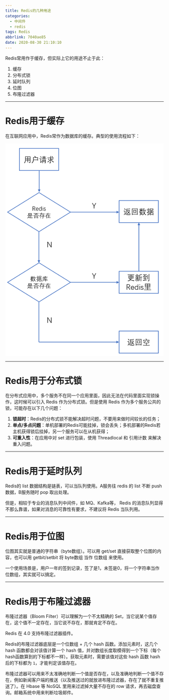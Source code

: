 ```yaml
---
title: Redis的几种用途
categories:
  - 中间件
  - redis
tags: Redis
abbrlink: 7040ae85
date: 2020-08-30 21:10:10
---
```


Redis常用作于缓存，但实际上它的用途不止于此：

1. 缓存
2. 分布式锁
3. 延时队列
4. 位图
5. 布隆过滤器

<!-- more -->

---

# Redis用于缓存

在互联网应用中，Redis常作为数据库的缓存。典型的使用流程如下：

![redis用作数据库缓存](../../../images/middleware/redis-cache.png)


---

# Redis用于分布式锁

在分布式应用中，多个服务不在同一个应用里面，因此无法在代码里面实现锁操作，这时候可以引入 Redis 作为分布式锁。但是使用 Redis 作为多个服务公共的锁，可能存在以下几个问题：

1. **锁超时**：Redis的分布式锁不能解决超时问题，不要用来做时间较长的任务；
2. **单点/多点问题**：单机部署的Redis可能挂掉，锁会丢失；多机部署的Redis若主机获得锁后挂掉，另一个服务可以在从机获得；
3. **可重入性**：在应用中对 set 进行包装，使用 Threadlocal 和 引用计数 来解决重入问题。



---

# Redis用于延时队列

Redis的 list 数据结构是链表，可以当队列使用。A服务往 redis 的 list 不断 push 数据，B服务随时 pop 取出处理。

但是，相较于专业的消息队列中间件，如 MQ、Kafka等， Redis 的消息队列显得不那么靠谱，如果对消息的可靠性有要求，不建议将 Redis 当队列用。

---

# Redis用于位图

位图其实就是普通的字符串（byte数组）。可以用 get/set 直接获取整个位图的内容，也可以用 getbit/setbit 将 byte数组 当作 位数组 来使用。

一个使用场景是，用户一年的签到记录，签了是1，未签是0，将一个字符串当作位数组，其实就可以搞定。

---

# Redis用于布隆过滤器

布隆过滤器（Bloom Filter）可以理解为一个不太精确的 Set，当它说某个值存在，这个值不一定存在，当它说不存在，那就肯定不存在。

Redis 在 4.0 支持布隆过滤器插件。

Redis的布隆过滤器底层是一个位数组 + 几个 hash 函数。添加元素时，这几个 hash 函数都会对该值计算一个 hash 值，并对数组长度取模得到一个下标（每个hash函数算到的下标都不一样）。获取元素时，需要该值对这些 hash 函数 hash 后的下标都为 `1`，才能判定该值存在。

布隆过滤器可以用来不太准确地判断一个值是否存在，以及准确地判断一个值不存在，例如新闻客户端的推送（以及推送过的就放进布隆过滤器，存在了就不重复推送了）。在 Hbase 等 NoSQL 里用来过滤掉大量不存在的 row 请求，再去磁盘查询。邮箱系统中用来判断垃圾邮件。